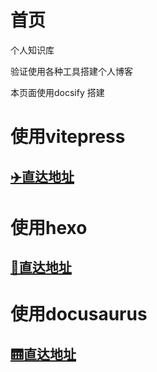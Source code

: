 # 首页

个人知识库

验证使用各种工具搭建个人博客

本页面使用docsify 搭建


# 使用vitepress

## [✈️直达地址](https://cpfo.github.io/viteblog)


# 使用hexo

## [🚀直达地址](https://cpfo.github.io/hexoblog)

# 使用docusaurus

## [🛗直达地址](https://cpfo.github.io/docusaurus-blog)